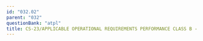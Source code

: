 ```yaml
---
id: "032.02"
parent: "032"
questionBank: "atpl"
title: CS-23/APPLICABLE OPERATIONAL REQUIREMENTS PERFORMANCE CLASS B - THEORY
---
```

